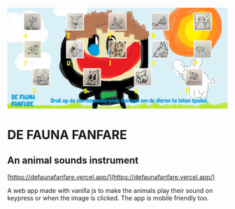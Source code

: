 <p align="center"><img src="./src/images/printscreen.png"></p>

# DE FAUNA FANFARE

## An animal sounds instrument

[https://defaunafanfare.vercel.app/](https://defaunafanfare.vercel.app/)

A web app made with vanilla js to make the animals play their sound on keypress or when the image is clicked. The app is mobile friendly too.
